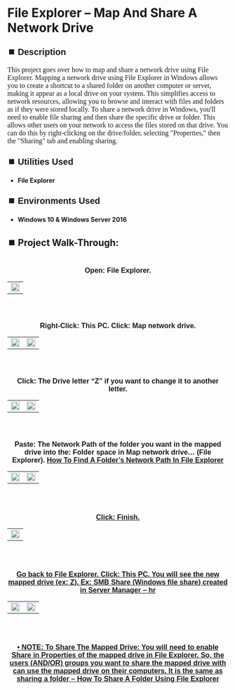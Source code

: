 <h1>File Explorer – Map And Share A Network Drive</h1>


<h2 style="font-family: Arial, sans-serif; font-size: 20px; font-weight: bold; margin-top: 24px; margin-bottom: 12px;">
⏹️ Description</h2>

<p style="font-family: Georgia, serif; font-size: 16px; margin-top: 12px; margin-bottom: 12px;">
This project goes over how to map and share a network drive using File Explorer. Mapping a network drive using File Explorer in Windows allows you to create a shortcut to a shared folder on another computer or server, making it appear as a local drive on your system. This simplifies access to network resources, allowing you to browse and interact with files and folders as if they were stored locally.  To share a network drive in Windows, you'll need to enable file sharing and then share the specific drive or folder. This allows other users on your network to access the files stored on that drive. You can do this by right-clicking on the drive/folder, selecting "Properties," then the "Sharing" tab and enabling sharing. 
</b>



<h2 style="font-family: Arial, sans-serif; font-size: 20px; font-weight: bold; margin-top: 24px; margin-bottom: 12px;">
⏹️ Utilities Used</h2>
  
<p style="font-family: Georgia, serif; font-size: 16px; margin-top: 12px; margin-bottom: 12px;">
 
 - <b>File Explorer</b>



<h2 style="font-family: Arial, sans-serif; font-size: 20px; font-weight: bold; margin-top: 24px; margin-bottom: 12px;"> 
⏹️ Environments Used </h2>

<p style="font-family: Georgia, serif; font-size: 16px; margin-top: 12px; margin-bottom: 12px;">
 
- <b>Windows 10 & Windows Server 2016</b>



<h2 style="font-family: Arial, sans-serif; font-size: 20px; font-weight: bold; margin-top: 24px; margin-bottom: 12px;"> 
<h2>
⏹️ Project Walk-Through:</h2>
 <br/>

<div style="text-align:center;">
  <span style="font-family: Arial, sans-serif; font-size: 16px;"><b>Open: File Explorer.</b></span>  
<br/>

<table>
  <tr>
    <td><img src="https://imgur.com/zy3Tjke.png" height="50%" width="100%" /></td>
  </tr>
</table>

<br /><br />


<div style="text-align:center;">
  <span style="font-family: Arial, sans-serif; font-size: 16px;"><b>Right-Click: This PC.  Click: Map network drive.</b></span>  
<br/>

<table>
  <tr>
    <td><img src="https://imgur.com/FZA45h2.png" height="50%" width="100%" /></td>
    <td><img src="https://imgur.com/lFZa9pg.png" height="50%" width="100%" /></td>
  </tr>
</table>

<br /><br />


<div style="text-align:center;">
  <span style="font-family: Arial, sans-serif; font-size: 16px;"><b>Click: The Drive letter “Z” if you want to change it to another letter.</b></span>  
<br/>

<table>
  <tr>
    <td><img src="https://imgur.com/eRdwyoC.png" height="50%" width="100%" /></td>
    <td><img src="https://imgur.com/nK4fpEI.png" height="50%" width="100%" /></td>
  </tr>
</table>

<br /><br />


<div style="text-align:center;">
  <span style="font-family: Arial, sans-serif; font-size: 16px;"><b>Paste: The Network Path of the folder you want in the mapped drive into the: Folder space in Map network drive… (File Explorer).  <a href="https://github.com/RashadHagen/File-Explorer-Share-A-Folder-Using-A-File-Explorer-Network-Path" style="font-family: Arial, sans-serif; font-size: 16px; font-weight: bold;">How To Find A Folder’s Network Path In File Explorer</b></span>  
<br/>

<table>
  <tr>
    <td><img src="https://imgur.com/DuUxHGR.png" height="100%" width="100%" /></td>
    <td><img src="https://imgur.com/pZdBPpt.png" height="100%" width="100%" /></td>
  </tr>
</table>

<br /><br />


<div style="text-align:center;">
  <span style="font-family: Arial, sans-serif; font-size: 16px;"><b>Click: Finish.</b></span>  
<br/>

<table>
  <tr>
    <td><img src="https://imgur.com/8NQwwlo.png" height="50%" width="100%" /></td>
  </tr>
</table>

<br /><br />


<div style="text-align:center;">
  <span style="font-family: Arial, sans-serif; font-size: 16px;"><b>Go back to File Explorer.  Click: This PC.  You will see the new mapped drive (ex: Z).  Ex: SMB Share (Windows file share) created in Server Manager – hr</b></span>  
<br/>

<table>
  <tr>
    <td><img src="https://imgur.com/hQh0dD5.png" height="50%" width="100%" /></td>
    <td><img src="https://imgur.com/RGcUNTo.png" height="50%" width="100%" /></td>
  </tr>
</table>

<br /><br />


<div style="text-align:center;">
  <span style="font-family: Arial, sans-serif; font-size: 16px;"><b>•	NOTE: To Share The Mapped Drive: You will need to enable Share in Properties of the mapped drive in File Explorer.  So, the users  (AND/OR)  groups you want to share the mapped drive with can use the mapped drive on their computers.  It is the same as sharing a folder –    <a href="https://github.com/RashadHagen/File-Explorer-Share-A-Folder-Using-A-File-Explorer-Network-Path" style="font-family: Arial, sans-serif; font-size: 16px; font-weight: bold;">How To Share A Folder Using File Explorer</b></span>  
<br/><br/>
